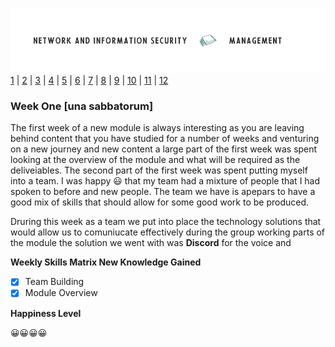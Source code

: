 ![Logo](Images/PCOM7E.png)
[1](/MyPortfolio/PCOM7E/Unit01.html) | [2](/MyPortfolio/PCOM7E/Unit02.html) | [3](/MyPortfolio/PCOM7E/Unit03.html) | [4](/MyPortfolio/PCOM7E/Unit04.html) | [5](/MyPortfolio/PCOM7E/Unit05.html) | [6](/MyPortfolio/PCOM7E/Unit06.html) | [7](/MyPortfolio/PCOM7E/Unit07.html) | [8](/MyPortfolio/PCOM7E/Unit08.html) | [9](/MyPortfolio/PCOM7E/Unit09.html) | [10](/MyPortfolio/PCOM7E/Unit10.html) | [11](/MyPortfolio/PCOM7E/Unit11.html) | [12](/MyPortfolio/PCOM7E/Unit12.html)
### Week One [una sabbatorum]

The first week of a new module is always interesting as you are leaving behind content that you have studied for a number of weeks and venturing on a new journey and new content a large part of the first week was spent looking at the overview of the module and what will be required as the deliveiables. The second part of the first week was spent putting myself into a team. I was happy 😃 that my team had a mixture of people that I had spoken to before and new people. The team we have is apepars to have a good mix of skills that should allow for some good work to be produced.  

Druring this week as a team we put into place the technology solutions that would allow us to comuniucate effectively during the group working parts of the module the solution we went with was **Discord** for the voice and 

**Weekly Skills Matrix New Knowledge Gained**

- [x] Team Building
- [X] Module Overview

**Happiness Level**

😀😀😀😀
